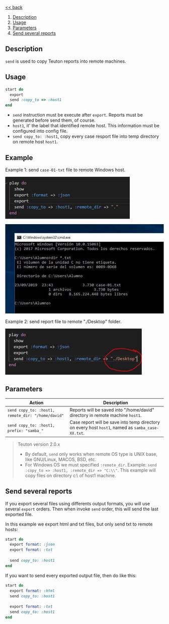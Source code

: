 [<< back](../../README.md)

1. [Description](#description)
2. [Usage](#usage)
3. [Parameters](#parameters)
4. [Send several reports](#send-several-reports)

## Description

`send` is used to copy Teuton reports into remote machines.

## Usage

```ruby
start do
  export
  send :copy_to => :host1
end
```

* `send` instruction must be execute after `export`. Reports must be generated before send them, of course.
* `host1`, it' the label that identified remote host. This information must be configured into config file.
* `send copy_to: :host1`, copy every case resport file into temp directory on remote host `host1`.

## Example

Example 1: send `case-01-txt` file to remote Windows host.

![](images/send-remote-dir-dot1.jpg)

![](images/send-remote-dir-dot2.jpg)

Example 2: send report file to remote "./Desktop" folder.

![](images/send-remote-dir-desktop1.jpg)

## Parameters

| Action | Description |
| ------ | ----------- |
| `send copy_to: :host1, remote_dir: "/home/david"` | Reports will be saved into "/home/david" directory in remote machine `host1`. |
| `send copy_to: :host1, prefix: "samba_"` | Case report will be save into temp directory on every host `host1`, named as `samba_case-XX.txt`. |

> Teuton version 2.0.x
> * By default, `send` only works when remote OS type is UNIX base, like GNU/Linux, MACOS, BSD, etc.
> * For Windows OS we must specified `:remote_dir`. Example: `send :copy_to => :host1, :remote_dir => "C:\\"`. This example will copy files on directory c:\ of host1 machine.

## Send several reports

If you export several files using differents output formats, you will use several `export` orders. Then when invoke `send` order, this will send the last exported file.

In this example we export html and txt files, but only send txt to remote hosts:

```ruby
start do
  export format: :json
  export format: :txt

  send copy_to: :host1
end
```

If you want to send every exported output file, then do like this:

```ruby
start do
  export format: :html
  send copy_to: :host1

  export format: :txt
  send copy_to: :host1
end
```
